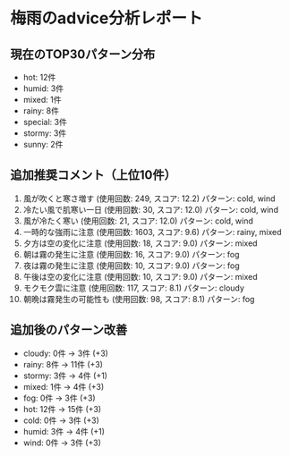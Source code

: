 
# 梅雨のadvice分析レポート

## 現在のTOP30パターン分布
- hot: 12件
- humid: 3件
- mixed: 1件
- rainy: 8件
- special: 3件
- stormy: 3件
- sunny: 2件

## 追加推奨コメント（上位10件）
1. 風が吹くと寒さ増す (使用回数: 249, スコア: 12.2)
   パターン: cold, wind
2. 冷たい風で肌寒い一日 (使用回数: 30, スコア: 12.0)
   パターン: cold, wind
3. 風が冷たく寒い (使用回数: 21, スコア: 12.0)
   パターン: cold, wind
4. 一時的な強雨に注意 (使用回数: 1603, スコア: 9.6)
   パターン: rainy, mixed
5. 夕方は空の変化に注意 (使用回数: 18, スコア: 9.0)
   パターン: mixed
6. 朝は霧の発生に注意 (使用回数: 16, スコア: 9.0)
   パターン: fog
7. 夜は霧の発生に注意 (使用回数: 10, スコア: 9.0)
   パターン: fog
8. 午後は空の変化に注意 (使用回数: 10, スコア: 9.0)
   パターン: mixed
9. モクモク雲に注意 (使用回数: 117, スコア: 8.1)
   パターン: cloudy
10. 朝晩は霧発生の可能性も (使用回数: 98, スコア: 8.1)
   パターン: fog

## 追加後のパターン改善
- cloudy: 0件 → 3件 (+3)
- rainy: 8件 → 11件 (+3)
- stormy: 3件 → 4件 (+1)
- mixed: 1件 → 4件 (+3)
- fog: 0件 → 3件 (+3)
- hot: 12件 → 15件 (+3)
- cold: 0件 → 3件 (+3)
- humid: 3件 → 4件 (+1)
- wind: 0件 → 3件 (+3)
